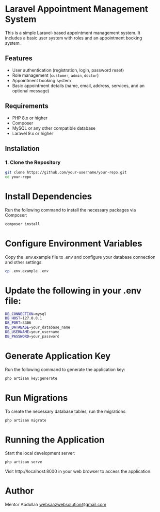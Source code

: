 # Laravel Appointment Management System

This is a simple Laravel-based appointment management system. It includes a basic user system with roles and an appointment booking system.

## Features

- User authentication (registration, login, password reset)
- Role management (`customer`, `admin`, `doctor`)
- Appointment booking system
- Basic appointment details (name, email, address, services, and an optional message)

## Requirements

- PHP 8.x or higher
- Composer
- MySQL or any other compatible database
- Laravel 9.x or higher

## Installation

### 1. Clone the Repository

```bash
git clone https://github.com/your-username/your-repo.git
cd your-repo
```

# Install Dependencies
Run the following command to install the necessary packages via Composer:
```bash 
composer install
```

# Configure Environment Variables
Copy the .env.example file to .env and configure your database connection and other settings:
```bash 
cp .env.example .env
```
# Update the following in your .env file:

```bash 
DB_CONNECTION=mysql
DB_HOST=127.0.0.1
DB_PORT=3306
DB_DATABASE=your_database_name
DB_USERNAME=your_username
DB_PASSWORD=your_password


```
# Generate Application Key

Run the following command to generate the application key:

```bash 
php artisan key:generate
```
# Run Migrations
To create the necessary database tables, run the migrations:

```bash 
php artisan migrate
```

# Running the Application

Start the local development server:

```bash  
php artisan serve
```
Visit http://localhost:8000 in your web browser to access the application.

# Author
Mentor Abdullah
websaazwebsolution@gmail.com
